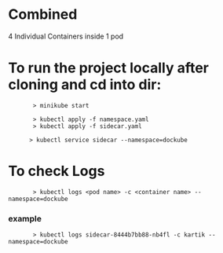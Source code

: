 # Combined
4 Individual Containers inside 1 pod

# To run the project locally after cloning and cd into dir:
``` 
       > minikube start       
``` 
```
       > kubectl apply -f namespace.yaml
       > kubectl apply -f sidecar.yaml       
```
```
      > kubectl service sidecar --namespace=dockube
```

# To check Logs
``` 
       > kubectl logs <pod name> -c <container name> --namespace=dockube     
``` 
### example
``` 
       > kubectl logs sidecar-8444b7bb88-nb4fl -c kartik --namespace=dockube       
``` 
